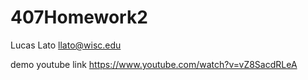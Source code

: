 # 407Homework2

Lucas Lato
llato@wisc.edu

demo youtube link https://www.youtube.com/watch?v=vZ8SacdRLeA
